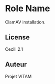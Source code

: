 Role Name
=========

ClamAV installation.

License
-------

Cecill 2.1

Auteur
------

Projet VITAM
